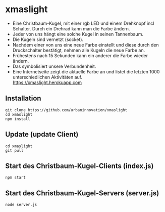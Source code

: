 # xmaslight
* Eine Christbaum-Kugel, mit einer rgb LED und einem Drehknopf incl Schalter. Durch ein Drehrad kann man die Farbe ändern.  
* Jeder von uns hängt eine solche Kugel in seinen Tannenbaum.  
* Die Kugeln sind vernetzt (socket).  
* Nachdem einer von uns eine neue Farbe einstellt und diese durch den Druckschalter bestätigt, nehmen alle Kugeln die neue Farbe an.  
* Frühestens nach 15 Sekunden kann ein anderer die Farbe wieder ändern.  
* Das symbolisiert unsere Verbundenheit.  
* Eine Internetseite zeigt die aktuelle Farbe an und listet die letzten 1000 unterschiedlichen Aktivitäten auf.  
https://xmaslight.herokuapp.com

## Installation
```
git clone https://github.com/urbaninnovation/xmaslight
cd xmaslight
npm install
```
## Update (update Client)
```
cd xmaslight
git pull
```

## Start des Christbaum-Kugel-Clients (index.js)
```
npm start
```
## Start des Christbaum-Kugel-Servers (server.js)
```
node server.js
```
